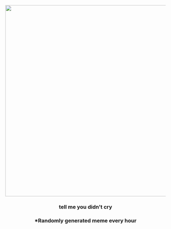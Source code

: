 <p align="center">
        <img src="https://i.redd.it/sg666jpz0lf91.gif" width="600" height="600">
        </p>
        <h3 align="center">tell me you didn't cry</h3>
        <h3 align="center">*Randomly generated meme every hour</h3>
    